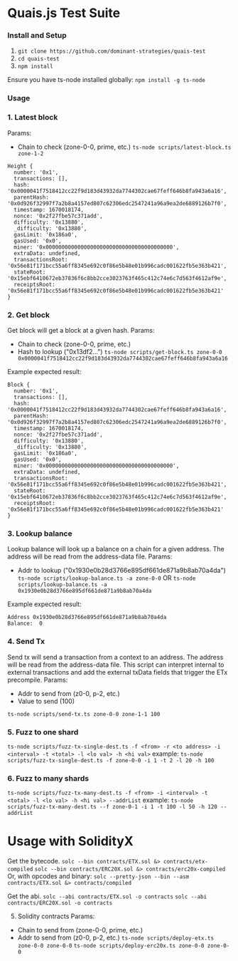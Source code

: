 # Quais.js Test Suite

### Install and Setup
1. `git clone https://github.com/dominant-strategies/quais-test`
2. `cd quais-test`
3. `npm install`

Ensure you have ts-node installed globally:
`npm install -g ts-node`

### Usage

### 1. Latest block
Params:
- Chain to check (zone-0-0, prime, etc.)
`ts-node scripts/latest-block.ts zone-1-2`
```
Height {
  number: '0x1',
  transactions: [],
  hash: '0x0000041f7518412cc22f9d183d43932da7744302cae67feff646b8fa943a6a16',
  parentHash: '0x0d926f32997f7a2b8a4157ed807c62306edc2547241a96a9ea2de6889126b7f0',
  timestamp: 1670018174,
  nonce: '0x2f27fbe57c371add',
  difficulty: '0x13880',
  _difficulty: '0x13880',
  gasLimit: '0x186a0',
  gasUsed: '0x0',
  miner: '0x0000000000000000000000000000000000000000',
  extraData: undefined,
  transactionsRoot: '0x56e81f171bcc55a6ff8345e692c0f86e5b48e01b996cadc001622fb5e363b421',
  stateRoot: '0x15ebf6410672eb37836f6c8bb2cce3023763f465c412c74e6c7d563f4612af9e',
  receiptsRoot: '0x56e81f171bcc55a6ff8345e692c0f86e5b48e01b996cadc001622fb5e363b421'
}
```

### 2. Get block
Get block will get a block at a given hash.
Params:
- Chain to check (zone-0-0, prime, etc.)
- Hash to lookup ("0x13df2...")
`ts-node scripts/get-block.ts zone-0-0 0x0000041f7518412cc22f9d183d43932da7744302cae67feff646b8fa943a6a16`

Example expected result:
```
Block {
  number: '0x1',
  transactions: [],
  hash: '0x0000041f7518412cc22f9d183d43932da7744302cae67feff646b8fa943a6a16',
  parentHash: '0x0d926f32997f7a2b8a4157ed807c62306edc2547241a96a9ea2de6889126b7f0',
  timestamp: 1670018174,
  nonce: '0x2f27fbe57c371add',
  difficulty: '0x13880',
  _difficulty: '0x13880',
  gasLimit: '0x186a0',
  gasUsed: '0x0',
  miner: '0x0000000000000000000000000000000000000000',
  extraData: undefined,
  transactionsRoot: '0x56e81f171bcc55a6ff8345e692c0f86e5b48e01b996cadc001622fb5e363b421',
  stateRoot: '0x15ebf6410672eb37836f6c8bb2cce3023763f465c412c74e6c7d563f4612af9e',
  receiptsRoot: '0x56e81f171bcc55a6ff8345e692c0f86e5b48e01b996cadc001622fb5e363b421'
}
```

### 3. Lookup balance
Lookup balance will look up a balance on a chain for a given address. The address will be read from the address-data file.
Params:
- Addr to lookup ("0x1930e0b28d3766e895df661de871a9b8ab70a4da")
`ts-node scripts/lookup-balance.ts -a zone-0-0`
OR 
`ts-node scripts/lookup-balance.ts -a 0x1930e0b28d3766e895df661de871a9b8ab70a4da`

Example expected result:
```
Address 0x1930e0b28d3766e895df661de871a9b8ab70a4da
Balance:  0
```

### 4. Send Tx
Send tx will send a transaction from a context to an address. The address will be read from the address-data file. This script
can interpret internal to external transactions and add the external txData fields that trigger the ETx precompile.
Params:
- Addr to send from (z0-0, p-2, etc.)
- Value to send (100)

`ts-node scripts/send-tx.ts zone-0-0 zone-1-1 100`

### 5. Fuzz to one shard
`ts-node scripts/fuzz-tx-single-dest.ts -f <from> -r <to address> -i <interval> -t <total> -l <lo val> -h <hi val>`
example: `ts-node scripts/fuzz-tx-single-dest.ts -f zone-0-0 -i 1 -t 2 -l 20 -h 100`

### 6. Fuzz to many shards
`ts-node scripts/fuzz-tx-many-dest.ts -f <from> -i <interval> -t <total> -l <lo val> -h <hi val> --addrList`
example: `ts-node scripts/fuzz-tx-many-dest.ts --f zone-0-1 -i 1 -t 100 -l 50 -h 120 --addrList`

# Usage with SolidityX
Get the bytecode.
`solc --bin contracts/ETX.sol &> contracts/etx-compiled`
`solc --bin contracts/ERC20X.sol &> contracts/erc20x-compiled`
Or, with opcodes and binary:
`solc --pretty-json --bin --asm contracts/ETX.sol &> contracts/compiled`

Get the abi.
`solc --abi contracts/ETX.sol -o contracts`
`solc --abi contracts/ERC20X.sol -o contracts`

5. Solidity contracts
Params:
- Chain to send from (zone-0-0, prime, etc.)
- Addr to send from (z0-0, p-2, etc.)
`ts-node scripts/deploy-etx.ts zone-0-0 zone-0-0`
`ts-node scripts/deploy-erc20x.ts zone-0-0 zone-0-0`